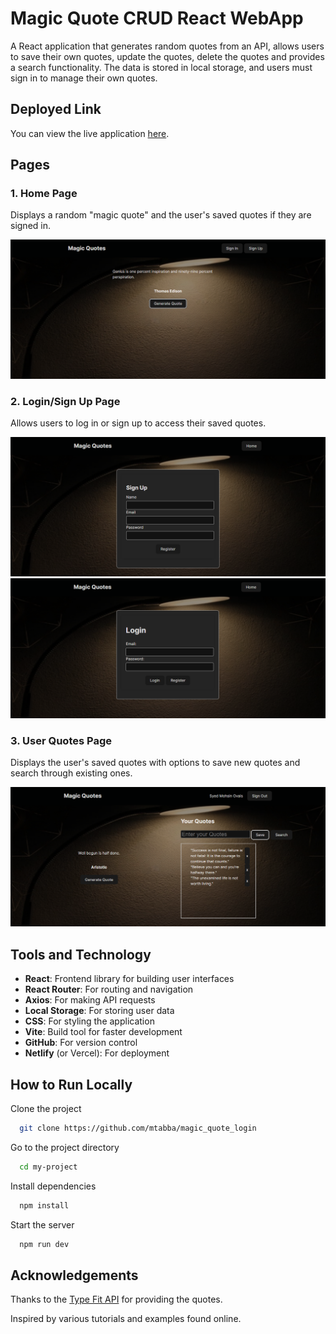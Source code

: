 # Magic Quote CRUD React WebApp

A React application that generates random quotes from an API, allows users to save their own quotes, update the quotes, delete the quotes and provides a search functionality. The data is stored in local storage, and users must sign in to manage their own quotes.

## Deployed Link

You can view the live application [here](https://magic-quote-login.vercel.app/).

## Pages

### 1. Home Page

Displays a random "magic quote" and the user's saved quotes if they are signed in.

![alt text](./src/assets/image.png)

### 2. Login/Sign Up Page

Allows users to log in or sign up to access their saved quotes.

![alt text](./src//assets/image-1.png)
![alt text](./src/assets/image-2.png)

### 3. User Quotes Page

Displays the user's saved quotes with options to save new quotes and search through existing ones.

![alt text](./src/assets/image-3.png)

## Tools and Technology

- **React**: Frontend library for building user interfaces
- **React Router**: For routing and navigation
- **Axios**: For making API requests
- **Local Storage**: For storing user data
- **CSS**: For styling the application
- **Vite**: Build tool for faster development
- **GitHub**: For version control
- **Netlify** (or Vercel): For deployment

## How to Run Locally

Clone the project

```bash
  git clone https://github.com/mtabba/magic_quote_login
```

Go to the project directory

```bash
  cd my-project
```

Install dependencies

```bash
  npm install
```

Start the server

```bash
  npm run dev
```

## Acknowledgements

Thanks to the [Type Fit API](https://type.fit/api/quotes) for providing the quotes.

Inspired by various tutorials and examples found online.
